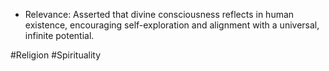 - Relevance: Asserted that divine consciousness reflects in human existence, encouraging self-exploration and alignment with a universal, infinite potential.

#Religion #Spirituality